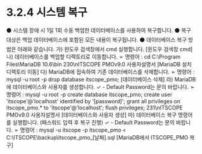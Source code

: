 # 3.2.4 시스템 복구

⚫ 시스템 장애 시 1일 1회 수동 백업한 데이터베이스를 사용하여 복구합니다.
⚫ 복구 대상은 백업 데이터베이스에 포함된 모든 내용이 복구됩니다.
⚫ 데이터베이스 복구 방법은 아래와 같습니다.
가) 윈도우 검색창에서 cmd 실행합니다.
[윈도우 검색창 cmd]
나) 데이터베이스를 백업할 디렉토리로 이동합니다.
➢ 명령어 :
cd C:\Program Files\MariaDB 10.6\bin
230\nITSCOPE PMOv9.0 사용자설명서
[MariaDB 설치 디렉토리 이동]
다) MariaDB에 접속하여 기존 데이터베이스를 삭제합니다.
➢ 명령어 :
mysql -u root -p
drop database itscope_pmo;
[데이터베이스 삭제]
라) MariaDB에 데이터베이스와 사용자를 생성합니다.
✓ - Default Password는 문의 바랍니다.
➢ 명령어 :
mysql -u root -p
create database itscope_pmo;
create user 'itscope'@'localhost' identified by '[password]';
grant all privileges on itscope_pmo.* to 'itscope'@'localhost';
flush privileges;
231\nITSCOPE PMOv9.0 사용자설명서
[데이터베이스와 사용자 생성]
마) 데이터베이스 복구 명령어를 실행합니다. (패스워드 입력 후 복구 진행)
✓ - Default Password는 문의 바랍니다.
➢ 명령어 :
mysql -u itscope -p itscope_pmo < C:\ITSCOPE\backup\itscope_pmo_[날짜].sql
[MariaDB에서 ITSCOPE_PMO 복구]
